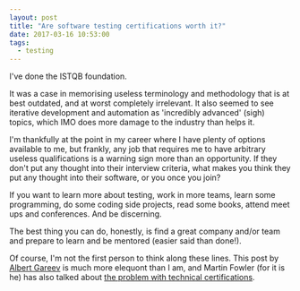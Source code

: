 ```yaml
---
layout: post
title: "Are software testing certifications worth it?"
date: 2017-03-16 10:53:00
tags:
  - testing
---
```


I've done the ISTQB foundation.

It was a case in memorising useless terminology and methodology that is at best outdated, and at worst completely irrelevant. It also seemed to see iterative development and automation as 'incredibly advanced' (sigh) topics, which IMO does more damage to the industry than helps it.

I'm thankfully at the point in my career where I have plenty of options available to me, but frankly, any job that requires me to have arbitrary useless qualifications is a warning sign more than an opportunity. If they don't put any thought into their interview criteria, what makes you think they put any thought into their software, or you once you join?

If you want to learn more about testing, work in more teams, learn some programming, do some coding side projects, read some books, attend meet ups and conferences. And be discerning.

The best thing you can do, honestly, is find a great company and/or team and prepare to learn and be mentored (easier said than done!).

Of course, I'm not the first person to think along these lines. This post by [Albert Gareev](https://www.quora.com/Is-testing-certification-ISTQB-CSTE-etc-worth-it-for-getting-testing-jobs-Are-there-any-best-options-for-QA/answer/Albert-Gareev) is much more elequont than I am, and Martin Fowler (for it is he) has also talked about [the problem with technical certifications](https://martinfowler.com/bliki/CertificationCompetenceCorrelation.html).